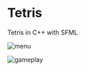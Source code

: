 # Tetris
Tetris in C++ with SFML

![menu](https://user-images.githubusercontent.com/17216605/29166674-ade0a124-7dc7-11e7-971a-f83f00a5943b.png)

![gameplay](https://user-images.githubusercontent.com/17216605/29166673-adb4ac36-7dc7-11e7-8dfa-6b319098ebe8.png)
